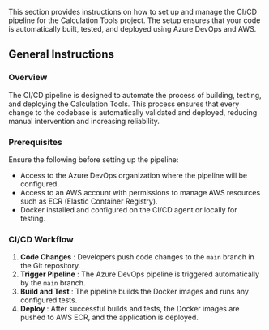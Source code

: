 This section provides instructions on how to set up and manage the CI/CD pipeline for the Calculation Tools project. The setup ensures that your code is automatically built, tested, and deployed using Azure DevOps and AWS.

## General Instructions

### Overview

The CI/CD pipeline is designed to automate the process of building, testing, and deploying the Calculation Tools. This process ensures that every change to the codebase is automatically validated and deployed, reducing manual intervention and increasing reliability.

### Prerequisites

Ensure the following before setting up the pipeline:

* Access to the Azure DevOps organization where the pipeline will be configured.
* Access to an AWS account with permissions to manage AWS resources such as ECR (Elastic Container Registry).
* Docker installed and configured on the CI/CD agent or locally for testing.

### CI/CD Workflow

1. **Code Changes** : Developers push code changes to the `main` branch in the Git repository.
2. **Trigger Pipeline** : The Azure DevOps pipeline is triggered automatically by the `main` branch.
3. **Build and Test** : The pipeline builds the Docker images and runs any configured tests.
4. **Deploy** : After successful builds and tests, the Docker images are pushed to AWS ECR, and the application is deployed.
